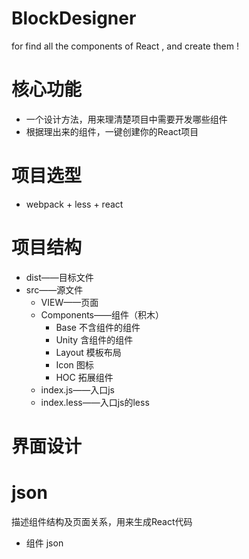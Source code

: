 ﻿# BlockDesigner
for find all the components of React , and create them !

# 核心功能
 * 一个设计方法，用来理清楚项目中需要开发哪些组件
 * 根据理出来的组件，一键创建你的React项目

# 项目选型
 * webpack + less + react

# 项目结构
 * dist——目标文件 
 * src——源文件
   * VIEW——页面
   * Components——组件（积木）
     * Base 不含组件的组件
     * Unity 含组件的组件
     * Layout 模板布局
     * Icon 图标
     * HOC 拓展组件
   * index.js——入口js
   * index.less——入口js的less

# 界面设计

# json
描述组件结构及页面关系，用来生成React代码
 * 组件 json
  